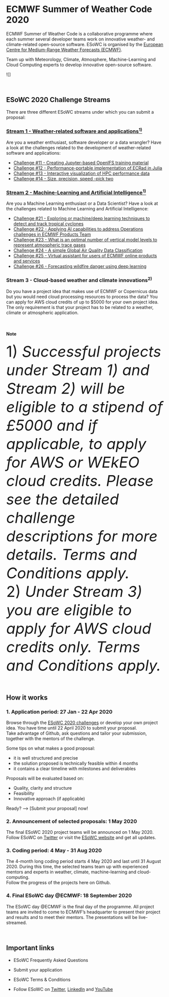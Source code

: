 # ECMWF Summer of Weather Code 2020

ECMWF Summer of Weather Code is a collaborative programme where each summer several developer teams work on innovative weather- and climate-related open-source software. ESoWC is organised by the [European Centre for Medium-Range Weather Forecasts (ECMWF)](www.ecmwf.int).

Team up with Meteorology, Climate, Atmosphere, Machine-Learning and Cloud Computing experts to develop innovative open-source software.

![]

<br>

## ESoWC 2020 Challenge Streams
There are three different ESoWC streams under which you can submit a proposal: 


### [Stream 1 - Weather-related software and applications<sup>1)</sup>](https://github.com/esowc/challenges_2020/labels/stream-1)
Are you a weather enthusiast, software developer or a data wrangler? Have a look at the challenges related to the development of weather-related software and applications:

* [Challenge #11 - Creating Jupyter-based OpenIFS training material](https://github.com/esowc/challenges_2020/issues/1)
* [Challenge #12 - Performance-portable implementation of ECRad in Julia](https://github.com/esowc/challenges_2020/issues/2)
* [Challenge #13 - Interactive visualization of HPC performance data](https://github.com/esowc/challenges_2020/issues/3)
* [Challenge #14 - Size, precision, speed -pick two](https://github.com/esowc/challenges_2020/issues/4)



### [Stream 2 - Machine-Learning and Artificial Intelligence<sup>1)</sup>](https://github.com/esowc/challenges_2020/labels/stream-2)
Are you a Machine Learning enthusiast or a Data Scientist? Have a look at the challenges related to Machine Learning and Artificial Intelligence:

* [Challenge #21 - Exploring or machine/deep learning techniques to detect and track tropical cyclones](https://github.com/esowc/challenges_2020/issues/5)
* [Challenge #22 - Applying AI capabilities to address Operations challenges in ECMWF Products Team](https://github.com/esowc/challenges_2020/issues/6)
* [Challenge #23 - What is an optimal number of vertical model levels to represent atmospheric trace gases](https://github.com/esowc/challenges_2020/issues/7)
* [Challenge #24 - A simple Global Air Quality Data Classification](https://github.com/esowc/challenges_2020/issues/8)
* [Challenge #25 - Virtual assistant for users of ECMWF online products and services](https://github.com/esowc/challenges_2020/issues/9)
* [Challenge #26 - Forecasting wildfire danger using deep learning](https://github.com/esowc/challenges_2020/issues/10)



### Stream 3 - Cloud-based weather and climate innovations<sup>2)</sup>
Do you have a project idea that makes use of ECMWF or Copernicus data but you would need cloud processing resources to process the data? You can apply for AWS cloud credits of up to $5000 for your own project idea. The only requirement is that your project has to be related to a weather, climate or atmospheric application.

<br>

#### Note
<font size="8pt">1) *Successful projects under Stream 1) and Stream 2) will be eligible to a stipend of £5000 and if applicable, to apply for AWS or WEkEO cloud credits. Please see the detailed challenge descriptions for more details. Terms and Conditions apply.*</font><br>
<font size="8pt">2) *Under Stream 3) you are eligible to apply for AWS cloud credits only. Terms and Conditions apply.*</font>

<br>

## How it works

### 1. Application period: 27 Jan - 22 Apr 2020
Browse through the [ESoWC 2020 challenges](https://github.com/esowc/challenges_2020/issues) or develop your own project idea. You have time until 22 April 2020 to submit your proposal. <br> Take advantage of Github, ask questions and tailor your submission, together with the mentors of the challenge.

Some tips on what makes a good proposal:
- it is well structured and precise
- the solution proposed is technically feasible within 4 months
- it contains a clear timeline with milestones and deliverables

Proposals will be evaluated based on:
- Quality, clarity and structure
- Feasibility
- Innovative approach (if applicable)

Ready? 
--> [Submit your proposal] now!

### 2. Announcement of selected proposals: 1 May 2020
The final ESoWC 2020 project teams will be announced on 1 May 2020. Follow ESoWC on [Twitter](https://twitter.com/esowc_ecmwf) or visit the [ESoWC website](https://esowc.ecmwf.int) and get all updates.


### 3. Coding period: 4 May  - 31 Aug 2020
The 4-month long coding period starts 4 May 2020 and last until 31 August 2020. During this time, the selected teams team up with experienced mentors and experts in weather, climate, machine-learning and cloud-computing. <br> Follow the progress of the projects here on Github.

### 4. Final ESoWC day @ECMWF: 18 September 2020
The ESoWC day @ECMWF is the final day of the programme. All project teams are invited to come to ECMWF’s headquarter to present their project and results and to meet their mentors. The presentations will be live-streamed.

<br>

## Important links
* ESoWC Frequently Asked Questions
* Submit your application

* ESoWC Terms & Conditions
* Follow ESoWC on [Twitter](https://twitter.com/esowc_ecmwf), [LinkedIn](https://www.linkedin.com/showcase/ecmwf-summer-of-weather-code/) and [YouTube](https://www.youtube.com/channel/UCWLn6evyZ6tTktvUSTE1Xow)
